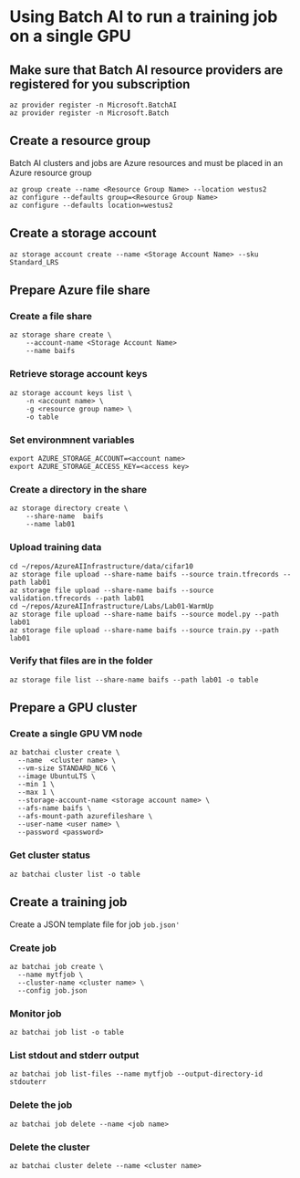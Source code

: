 # Using Batch AI to run a training job on a single GPU

## Make sure that Batch AI resource providers are registered for you subscription
```
az provider register -n Microsoft.BatchAI
az provider register -n Microsoft.Batch
```
## Create a resource group
Batch AI clusters and jobs are Azure resources and must be placed in an Azure resource group
```
az group create --name <Resource Group Name> --location westus2
az configure --defaults group=<Resource Group Name>
az configure --defaults location=westus2
```

## Create a storage account
```
az storage account create --name <Storage Account Name> --sku Standard_LRS
```

## Prepare Azure file share
### Create a file share
```
az storage share create \
    --account-name <Storage Account Name> 
    --name baifs
```
### Retrieve storage account keys
```
az storage account keys list \
    -n <account name> \
    -g <resource group name> \
    -o table
```

### Set environmnent variables
```
export AZURE_STORAGE_ACCOUNT=<account name>
export AZURE_STORAGE_ACCESS_KEY=<access key>
```

### Create a directory in the share
```
az storage directory create \
    --share-name  baifs
    --name lab01
```

### Upload training data
```
cd ~/repos/AzureAIInfrastructure/data/cifar10
az storage file upload --share-name baifs --source train.tfrecords --path lab01
az storage file upload --share-name baifs --source validation.tfrecords --path lab01
cd ~/repos/AzureAIInfrastructure/Labs/Lab01-WarmUp
az storage file upload --share-name baifs --source model.py --path lab01
az storage file upload --share-name baifs --source train.py --path lab01
```

### Verify that files are in the folder
```
az storage file list --share-name baifs --path lab01 -o table
```

## Prepare a GPU cluster
### Create a single GPU VM node
```
az batchai cluster create \
  --name  <cluster name> \
  --vm-size STANDARD_NC6 \
  --image UbuntuLTS \
  --min 1 \
  --max 1 \
  --storage-account-name <storage account name> \
  --afs-name baifs \
  --afs-mount-path azurefileshare \
  --user-name <user name> \
  --password <password>
```

### Get cluster status
```
az batchai cluster list -o table
```

## Create a training job

Create a JSON template file for job `job.json'`

### Create job
```
az batchai job create \
  --name mytfjob \
  --cluster-name <cluster name> \
  --config job.json
```
### Monitor job
```
az batchai job list -o table
```

### List stdout and stderr output
```
az batchai job list-files --name mytfjob --output-directory-id stdouterr
```

### Delete the job
```
az batchai job delete --name <job name>
```

### Delete the  cluster
```
az batchai cluster delete --name <cluster name>
```



